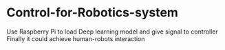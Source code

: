 # Control-for-Robotics-system
Use  Raspberry Pi to load Deep learning model and give signal to controller 
Finally it could achieve human-robots interaction
